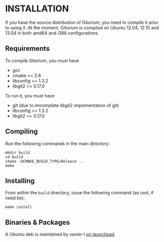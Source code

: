 INSTALLATION
============

If you have the source distribution of Gitorium, you need to compile it prior to using it. At the moment, Gitorium is compiled on Ubuntu 12.04, 12.10 and 13.04 in both amd64 and i386 configurations.

Requirements
------------

To compile Gitorium, you must have

 *  gcc
 *  cmake >= 2.6
 *  libconfig >= 1.3.2
 *  libgit2 >= 0.17.0

To run it, you must have

 *  git (due to imcomplete libgit2 implementation of git)
 *  libconfig >= 1.3.2
 *  libgit2 >= 0.17.0

Compiling
---------

Run the following commands in the main directory:

    mkdir build
    cd build
    cmake -DCMAKE_BUILD_TYPE=Release ..
    make

Installing
----------

From within the `build` directory, issue the following command (as root, if need be):

    make install

Binaries & Packages
-------------------

A Ubuntu deb is maintained by xavier-l [on launchpad](https://launchpad.net/~xav0989/+archive/gitorium).